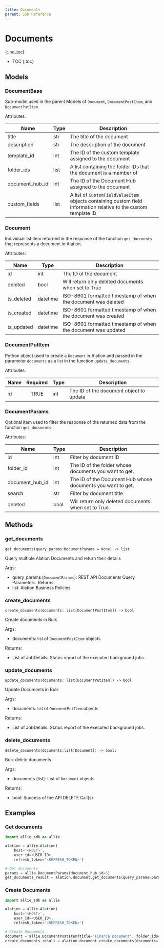```yaml
---
title: Documents
parent: SDK Reference
---
```


# Documents
{:.no_toc}

* TOC
{:toc}

## Models

### DocumentBase
Sub-model used in the parent Models of `Document`, `DocumentPostItem`, and `DocumentPutItem`.

Attributes:

| Name        | Type                  | Description                                                                              |
|-------------|-----------------------|------------------------------------------------------------------------------------------|
| title          | str                   | The title of the document |
| description    | str                   | The description of the document|
| template_id    | int                   | The ID of the custom template assigned to the document|   
| folder_ids | list                   | A list containing the folder IDs that the document is a member of|
| document_hub_id | int                   | The ID of the Document Hub assigned to the document |
| custom_fields | list                   | A list of `CustomFieldValueItem` objects containing custom field information relative to the custom template ID |

### Document
Individual list item returned in the response of the function `get_documents` that represents a document in Alation.

Attributes:

| Name        | Type                  | Description                                                                              |
|-------------|-----------------------|------------------------------------------------------------------------------------------|
| id          | int                   | The ID of the document        |
| deleted   | bool                   | Will return only deleted documents when set to True |
| ts_deleted | datetime                   | ISO-8601 formatted timestamp of when the document was deleted |
| ts_created | datetime                   | ISO-8601 formatted timestamp of when the document was created |
| ts_updated | datetime                   | ISO-8601 formatted timestamp of when the document was updated |

### DocumentPutItem
Python object used to create a `Document` in Alation and passed in the parameter `documents` as a list in the function `update_documents`.

Attributes:

| Name         | Required | Type                  | Description                                                  |
|--------------|:--------:|-----------------------|--------------------------------------------------------------|
| id           |  TRUE    | int         | The ID of the document object to update | 

### DocumentParams
Optional item used to filter the response of the returned data from the function `get_documents`.

Attributes:

| Name  | Type  | Description                                                                                                                |
|-------|-------|----------------------------------------------------------------------------------------------------------------------------|
| id   | int   | Filter by document ID   |
| folder_id | int   | The ID of the folder whose documents you want to get.|
| document_hub_id | int   | The ID of the Document Hub whose documents you want to get. |
| search | str   | Filter by document title |
| deleted | bool   | Will return only deleted documents when set to True. |


## Methods
### get_documents

```
get_documents(query_params:DocumentParams = None) -> list
```

Query multiple Alation Documents and return their details

Args:
* query_params (`DocumentParams`): REST API Documents Query Parameters.
Returns:
* list: Alation Business Policies

### create_documents

```
create_documents(documents: list[DocumentPostItem]) -> bool
```

Create documents in Bulk


Args:
* documents: list of `DocumentPostItem` objects

Returns:
* List of JobDetails: Status report of the executed background jobs.

### update_documents

```
update_documents(documents: list[DocumentPutItem]) -> bool
```

Update Documents in Bulk

Args:
* documents: list of `DocumentPutItem` objects

Returns:
* List of JobDetails: Status report of the executed background jobs.

### delete_documents

```
delete_documents(documents:list[Document]) -> bool:
```

Bulk delete documents

Args:
* documents (list): List of `Document` objects

Returns:
* bool: Success of the API DELETE Call(s)


## Examples
### Get documents
```python
import allie_sdk as allie

alation = allie.Alation(
    host='<HOST>',
    user_id=<USER_ID>,
    refresh_token='<REFRESH_TOKEN>')

# Get documents  
params = allie.DocumentParams(document_hub_id=5)
get_documents_result = alation.document.get_documents(query_params=params)
```

### Create Documents
```python
import allie_sdk as allie

alation = allie.Alation(
    host='<HOST>',
    user_id=<USER_ID>,
    refresh_token='<REFRESH_TOKEN>')

# Create Documents 
document = allie.DocumentPostItem(title='Finance Document', folder_ids=[1,4], document_hub_id=5)
create_documents_result = alation.document.create_documents(documents=[document])
```




